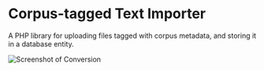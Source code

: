 # Corpus-tagged Text Importer

A PHP library for uploading files tagged with corpus metadata, and storing it in
a database entity.

![Screenshot of Conversion](https://raw.githubusercontent.com/writecrow/corpus_importer/master/corpus_importer.png)
